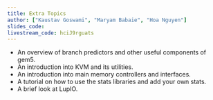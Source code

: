 ```yaml
---
title: Extra Topics
author: ["Kaustav Goswami", "Maryam Babaie", "Hoa Nguyen"]
slides_code: 
livestream_code: hciJ9rguats
---
```


- An overview of branch predictors and other useful components of gem5.
- An introduction into KVM and its utilities.
- An introduction into main memory controllers and interfaces.
- A tutorial on how to use the stats libraries and add your own stats.
- A brief look at LupIO.